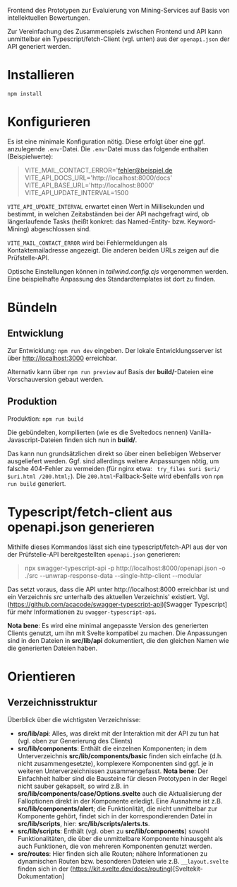 Frontend des Prototypen zur Evaluierung von Mining-Services auf Basis von intellektuellen Bewertungen.

Zur Vereinfachung des Zusammenspiels zwischen Frontend und API kann unmittelbar ein Typescript/fetch-Client (vgl. unten) aus der `openapi.json` der API generiert werden.

# Installieren

`npm install`

# Konfigurieren

Es ist eine minimale Konfiguration nötig. Diese erfolgt über eine ggf. anzulegende `.env`-Datei. Die `.env`-Datei muss das folgende enthalten (Beispielwerte):

> VITE_MAIL_CONTACT_ERROR='fehler@beispiel.de
> VITE_API_DOCS_URL='http://localhost:8000/docs'
> VITE_API_BASE_URL='http://localhost:8000'
> VITE_API_UPDATE_INTERVAL=1500

`VITE_API_UPDATE_INTERVAL` erwartet einen Wert in Millisekunden und bestimmt, in welchen Zeitabständen bei der API nachgefragt wird, ob längerlaufende Tasks (heißt konkret: das Named-Entity- bzw. Keyword-Mining) abgeschlossen sind.

`VITE_MAIL_CONTACT_ERROR` wird bei Fehlermeldungen als Kontaktemailadresse angezeigt.
Die anderen beiden URLs zeigen auf die Prüfstelle-API.

Optische Einstellungen können in _tailwind.config.cjs_ vorgenommen werden. Eine beispielhafte Anpassung des Standardtemplates ist dort zu finden.

# Bündeln

## Entwicklung

Zur Entwicklung: `npm run dev` eingeben. Der lokale Entwicklungsserver ist über [http://localhost:3000](http://localhost:3000) erreichbar.

Alternativ kann über `npm run preview` auf Basis der **build/**-Dateien eine Vorschauversion gebaut werden.

## Produktion

Produktion: `npm run build`

Die gebündelten, kompilierten (wie es die Sveltedocs nennen) Vanilla-Javascript-Dateien finden sich nun in **build/**.

Das kann nun grundsätzlichen direkt so über einen beliebigen Webserver ausgeliefert werden. Ggf. sind allerdings weitere Anpassungen nötig, um falsche 404-Fehler zu vermeiden (für nginx etwa: ` try_files $uri $uri/ $uri.html /200.html;`). Die `200.html`-Fallback-Seite wird ebenfalls von `npm run build` generiert.

# Typescript/fetch-client aus openapi.json generieren

Mithilfe dieses Kommandos lässt sich eine typescript/fetch-API aus der von der Prüfstelle-API bereitgestellten `openapi.json` generieren:

> npx swagger-typescript-api -p http://localhost:8000/openapi.json -o ./src --unwrap-response-data --single-http-client --modular

Das setzt voraus, dass die API unter http://localhost:8000 erreichbar ist und ein Verzeichnis _src_ unterhalb des aktuellen Verzeichnis' existiert. Vgl. (https://github.com/acacode/swagger-typescript-api)[Swagger Typescript] für mehr Informationen zu `swagger-typescript-api`.

**Nota bene**: Es wird eine minimal angepasste Version des generierten Clients genutzt, um ihn mit Svelte kompatibel zu machen. Die Anpassungen sind in den Dateien in **src/lib/api** dokumentiert, die den gleichen Namen wie die generierten Dateien haben.

# Orientieren

## Verzeichnisstruktur

Überblick über die wichtigsten Verzeichnisse:

- **src/lib/api**: Alles, was direkt mit der Interaktion mit der API zu tun hat (vgl. oben zur Generierung des Clients)
- **src/lib/components**: Enthält die einzelnen Komponenten; in dem Unterverzeichnis **src/lib/components/basic** finden sich einfache (d.h. nicht zusammengesetzte), komplexere Komponenten sind ggf. je in weiteren Unterverzeichnissen zusammengefasst. **Nota bene**: Der Einfachheit halber sind die Bausteine für diesen Prototypen in der Regel nicht sauber gekapselt, so wird z.B. in **src/lib/components/case/Options.svelte** auch die Aktualisierung der Falloptionen direkt in der Komponente erledigt. Eine Ausnahme ist z.B. **src/lib/components/alert**; die Funktionlität, die nicht unmittelbar zur Komponente gehört, findet sich in der korrespondierenden Datei in **src/lib/scripts**, hier: **src/lib/scripts/alerts.ts**.
- **src/lib/scripts**: Enthält (vgl. oben zu **src/lib/components**) sowohl Funktionalitäten, die über die unmittelbare Komponente hinausgeht als auch Funktionen, die von mehreren Komponenten genutzt werden.
- **src/routes**: Hier finden sich alle Routen; nähere Informationen zu dynamischen Routen bzw. besonderen Dateien wie z.B. `__layout.svelte` finden sich in der (https://kit.svelte.dev/docs/routing)[Sveltekit-Dokumentation]
